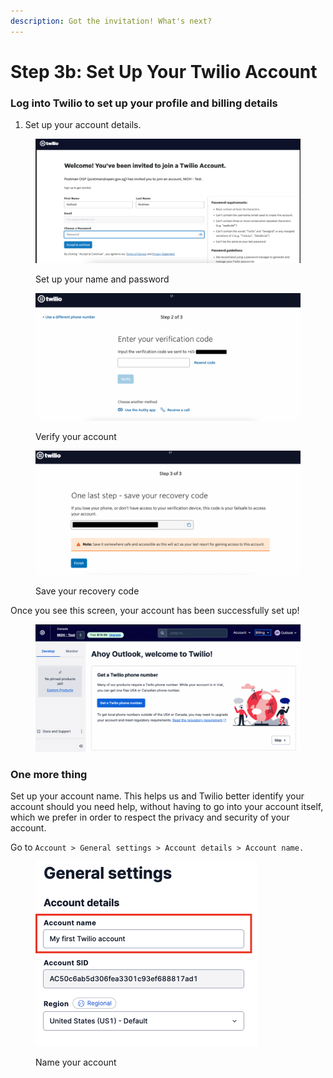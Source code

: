```yaml
---
description: Got the invitation! What's next?
---
```


# Step 3b: Set Up Your Twilio Account

### Log into Twilio to set up your profile and billing details

1. Set up your account details.

<figure><img src="../../.gitbook/assets/image (29).png" alt=""><figcaption><p>Set up your name and password</p></figcaption></figure>

<figure><img src="../../.gitbook/assets/image (26).png" alt=""><figcaption><p>Verify your account</p></figcaption></figure>

<figure><img src="../../.gitbook/assets/image (28).png" alt=""><figcaption><p>Save your recovery code</p></figcaption></figure>

Once you see this screen, your account has been successfully set up!

<figure><img src="../../.gitbook/assets/image (25).png" alt=""><figcaption></figcaption></figure>

### One more thing

Set up your account name. This helps us and Twilio better identify your account should you need help, without having to go into your account itself, which we prefer in order to respect the privacy and security of your account.

Go to `Account > General settings > Account details > Account name.`

<figure><img src="../../.gitbook/assets/image (1) (1).png" alt="" width="355"><figcaption><p>Name your account</p></figcaption></figure>

